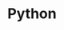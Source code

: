 ---
layout: project

# title that will be displayed in plain text
title: Python

# universal file name for skill primary asset
filename: python

# url for attribution/license complaince fair use of asset
attribution_url: https://python.org

highlight: True  # true if highlighted, false otherwise

# index number for sorting which affects loops over all projects
index: 10

# short descriptor that will be displayed in plain text
blurb: I am proficient in Python
---